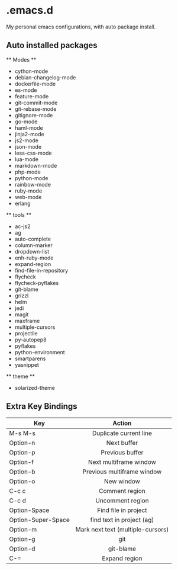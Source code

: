 .emacs.d
========

My personal emacs configurations, with auto package install.

Auto installed packages
-----------------------
** Modes **

* cython-mode
* debian-changelog-mode
* dockerfile-mode
* es-mode
* feature-mode
* git-commit-mode
* git-rebase-mode
* gitignore-mode
* go-mode
* haml-mode
* jinja2-mode
* js2-mode
* json-mode
* less-css-mode
* lua-mode
* markdown-mode
* php-mode
* python-mode
* rainbow-mode
* ruby-mode
* web-mode
* erlang

** tools **

* ac-js2
* ag
* auto-complete
* column-marker
* dropdown-list
* enh-ruby-mode
* expand-region
* find-file-in-repository
* flycheck
* flycheck-pyflakes
* git-blame
* grizzl
* helm
* jedi
* magit
* maxframe
* multiple-cursors
* projectile
* py-autopep8
* pyflakes
* python-environment
* smartparens
* yasnippet

** theme **

* solarized-theme


Extra Key Bindings
------------------

| Key                | Action                                |
| ------------------ |:-------------------------------------:|
| M-s M-s            | Duplicate current line                |
| Option-n           | Next buffer                           |
| Option-p           | Previous buffer                       |
| Option-f           | Next multiframe window                |
| Option-b           | Previous multiframe window            |
| Option-o           | New window                            |
| C-c c              | Comment region                        |
| C-c d              | Uncomment region                      |
| Option-Space       | Find file in project                  |
| Option-Super-Space | find text in project (ag)             |
| Option-m           | Mark next text (multiple-cursors)     |
| Option-g           | git                                   |
| Option-d           | git-blame                             |
| C-=                | Expand region                         |

